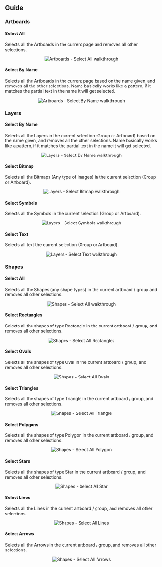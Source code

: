 ## Guide

### Artboards

#### Select All
Selects all the Artboards in the current page and removes all other selections. 
<p align="center">
<img alt="Artboards - Select All walkthrough" src="https://github.com/nathan5x/Sketch-SelectPlus/blob/master/Guides/Artboards-SelectAll.gif"/>
</p>

#### Select By Name
Selects all the Artboards in the current page based on the name given, and removes all the other selections. Name basically works like a pattern, if it matches the partial text in the name it will get selected.

<p align="center">
<img src="https://github.com/nathan5x/Sketch-SelectPlus/blob/master/Guides/Artboards-SelectByName.gif" alt="Artboards - Select By Name walkthrough"/>
</p>

### Layers

#### Select By Name
Selects all the Layers in the current selection (Group or Artboard) based on the name given, and removes all the other selections. Name basically works like a pattern, if it matches the partial text in the name it will get selected.

<p align="center">
<img alt="Layers - Select By Name walkthrough" src="https://github.com/nathan5x/Sketch-SelectPlus/blob/master/Guides/Layers-SelectByName.gif"/>
</p>

#### Select Bitmap
Selects all the Bitmaps (Any type of images) in the current selection (Group or Artboard).

<p align="center">
<img alt="Layers - Select Bitmap walkthrough" src="https://github.com/nathan5x/Sketch-SelectPlus/blob/master/Guides/Layers-SelectBitmaps.gif"/>
</p>

#### Select Symbols
Selects all the Symbols in the current selection (Group or Artboard).

<p align="center">
<img alt="Layers - Select Symbols walkthrough" src="https://github.com/nathan5x/Sketch-SelectPlus/blob/master/Guides/Layers-SelectSymbols.gif"/>
</p>

#### Select Text
Selects all text the current selection (Group or Artboard).

<p align="center">
<img alt="Layers - Select Text walkthrough" src="https://github.com/nathan5x/Sketch-SelectPlus/blob/master/Guides/Layers-SelectText.gif"/>
</p>

### Shapes

#### Select All
Selects all the Shapes (any shape types) in the current artboard / group and removes all other selections. 

<p align="center">
<img alt="Shapes - Select All walkthrough" src="https://github.com/nathan5x/Sketch-SelectPlus/blob/master/Guides/Shapes-SelectAll.gif"/>
</p>

#### Select Rectangles
Selects all the shapes of type Rectangle in the current artboard / group, and removes all other selections. 

<p align="center">
<img alt="Shapes - Select All Rectangles" src="https://github.com/nathan5x/Sketch-SelectPlus/blob/master/Guides/Shapes-SelectRectangles.gif"/>
</p>

#### Select Ovals
Selects all the shapes of type Oval in the current artboard / group, and removes all other selections. 

<p align="center">
<img alt="Shapes - Select All Ovals" src="https://github.com/nathan5x/Sketch-SelectPlus/blob/master/Guides/Shapes-SelectOvals.gif"/>
</p>

#### Select Triangles
Selects all the shapes of type Triangle in the current artboard / group, and removes all other selections. 

<p align="center">
<img alt="Shapes - Select All Triangle" src="https://github.com/nathan5x/Sketch-SelectPlus/blob/master/Guides/Shapes-SelectTriangle.gif"/>
</p>

#### Select Polygons
Selects all the shapes of type Polygon in the current artboard / group, and removes all other selections. 

<p align="center">
<img alt="Shapes - Select All Polygon" src="https://github.com/nathan5x/Sketch-SelectPlus/blob/master/Guides/Shapes-SelectPolygons.gif"/>
</p>

#### Select Stars
Selects all the shapes of type Star in the current artboard / group, and removes all other selections. 

<p align="center">
<img alt="Shapes - Select All Star" src="https://github.com/nathan5x/Sketch-SelectPlus/blob/master/Guides/Shapes-SelectStars.gif"/>
</p>

#### Select Lines
Selects all the Lines in the current artboard / group, and removes all other selections. 

<p align="center">
<img alt="Shapes - Select All Lines" src="https://github.com/nathan5x/Sketch-SelectPlus/blob/master/Guides/Shapes-SelectLine.gif"/>
</p>

#### Select Arrows
Selects all the Arrows in the current artboard / group, and removes all other selections. 

<p align="center">
<img alt="Shapes - Select All Arrows" src="https://github.com/nathan5x/Sketch-SelectPlus/blob/master/Guides/Shapes-SelectArrow.gif"/>
</p>
